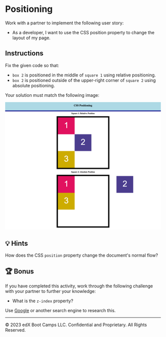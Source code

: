 # Positioning

Work with a partner to implement the following user story:

* As a developer, I want to use the CSS position property to change the layout of my page.

## Instructions

Fix the given code so that:

* `box 2` is positioned in the middle of `square 1` using relative positioning.
* `box 2` is positioned outside of the upper-right corner of `square 2` using absolute positioning.

Your solution must match the following image:

![Box 2 is positioned in the center of Square 1, while in Square 2, Box 2 is positioned outside the square.](assets/image-1.png)

## 💡 Hints

How does the CSS `position` property change the document's normal flow? 

## 🏆 Bonus

If you have completed this activity, work through the following challenge with your partner to further your knowledge:

* What is the `z-index` property? 

Use [Google](https://www.google.com) or another search engine to research this.

---
© 2023 edX Boot Camps LLC. Confidential and Proprietary. All Rights Reserved.
